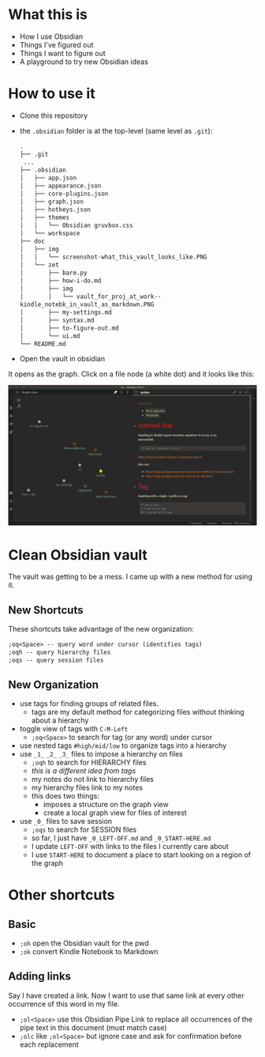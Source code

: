 # What this is

- How I use Obsidian
- Things I've figured out
- Things I want to figure out
- A playground to try new Obsidian ideas

# How to use it

- Clone this repository
- the `.obsidian` folder is at the top-level (same level as
  `.git`):

    ```
    .
    ├── .git
     ...
    ├── .obsidian
    │   ├── app.json
    │   ├── appearance.json
    │   ├── core-plugins.json
    │   ├── graph.json
    │   ├── hotkeys.json
    │   ├── themes
    │   │   └── Obsidian gruvbox.css
    │   └── workspace
    ├── doc
    │   ├── img
    │   │   └── screenshot-what_this_vault_looks_like.PNG
    │   └── zet
    │       ├── bare.py
    │       ├── how-i-do.md
    │       ├── img
    │       │   └── vault_for_proj_at_work--kindle_notebk_in_vault_as_markdown.PNG
    │       ├── my-settings.md
    │       ├── syntax.md
    │       ├── to-figure-out.md
    │       └── ui.md
    └── README.md
    ```

- Open the vault in obsidian

It opens as the graph. Click on a file node (a white dot) and it
looks like this:

![example screenshot](doc/img/screenshot-what_this_vault_looks_like.PNG)

# Clean Obsidian vault

The vault was getting to be a mess. I came up with a new method for
using it.

## New Shortcuts

These shortcuts take advantage of the new organization:

```vim
;oq<Space> -- query word under cursor (identifies tags)
;oqh -- query hierarchy files
;oqs -- query session files
```

## New Organization
- use tags for finding groups of related files.
    - tags are my default method for categorizing files without thinking
      about a hierarchy
- toggle view of tags with `C-M-Left`
    - `;oq<Space>` to search for tag (or any word) under cursor
- use nested tags `#high/mid/low` to organize tags into a hierarchy
- use `_1_` `_2_` `_3_` files to impose a hierarchy on files
    - `;oqh` to search for HIERARCHY files
    - *this is a different idea from tags*
    - my notes do not link to hierarchy files
    - my hierarchy files link to my notes
    - this does two things:
        - imposes a structure on the graph view
        - create a local graph view for files of interest
- use `_0_` files to save session
    - `;oqs` to search for SESSION files
    - so far, I just have `_0_LEFT-OFF.md` and `_0_START-HERE.md`
    - I update `LEFT-OFF` with links to the files I currently care
      about
    - I use `START-HERE` to document a place to start looking on a
      region of the graph
      
# Other shortcuts

## Basic      

- `;oh` open the Obsidian vault for the pwd
- `;ok` convert Kindle Notebook to Markdown

## Adding links
Say I have created a link. Now I want to use that same link at every other occurrence of this word in my file.

- `;ol<Space>` use this Obsidian Pipe Link to replace all occurrences of the pipe text in this document (must match case)
- `;olc` like `;ol<Space>` but ignore case and ask for confirmation before each replacement